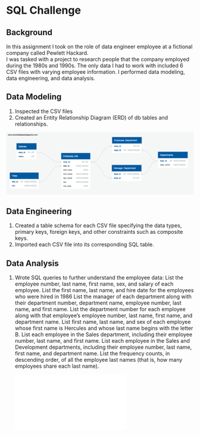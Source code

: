 # SQL Challenge

## Background
In this assignment I took on the role of data engineer employee at a fictional company called Pewlett Hackard.  
I was tasked with a project to research people that the company employed during the 1980s and 1990s. 
The only data I had to work with included 6 CSV files with varying employee information.
I performed data modeling, data engineering, and data analysis.

## Data Modeling
1. Inspected the CSV files 
2. Created an Entity Relationship Diagram (ERD) of db tables and relationships.

  ![ERD](EmployeeSQL/ERD.png)
  

## Data Engineering
1. Created a table schema for each CSV file specifying the data types, primary keys, foreign keys, and other constraints such as composite keys.
2. Imported each CSV file into its corresponding SQL table.

## Data Analysis
1. Wrote SQL queries to further understand the employee data:
   List the employee number, last name, first name, sex, and salary of each employee.
   List the first name, last name, and hire date for the employees who were hired in 1986
   List the manager of each department along with their department number, department name, employee number, last name, and first name.
   List the department number for each employee along with that employee’s employee number, last name, first name, and department name.
   List first name, last name, and sex of each employee whose first name is Hercules and whose last name begins with the letter B.
   List each employee in the Sales department, including their employee number, last name, and first name.
   List each employee in the Sales and Development departments, including their employee number, last name, first name, and department name.
   List the frequency counts, in descending order, of all the employee last names (that is, how many employees share each last name).

      ![Employees](EmployeeSQL/SQL_Challenge.sql)


